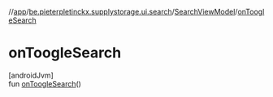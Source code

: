 //[app](../../../index.md)/[be.pieterpletinckx.supplystorage.ui.search](../index.md)/[SearchViewModel](index.md)/[onToogleSearch](on-toogle-search.md)

# onToogleSearch

[androidJvm]\
fun [onToogleSearch](on-toogle-search.md)()
